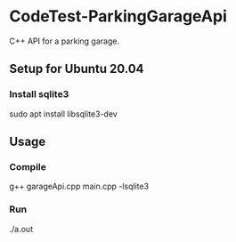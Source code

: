 # CodeTest-ParkingGarageApi
C++ API for a parking garage.

## Setup for Ubuntu 20.04
### Install sqlite3
sudo apt install libsqlite3-dev

## Usage
### Compile
g++ garageApi.cpp main.cpp -lsqlite3
### Run
./a.out
